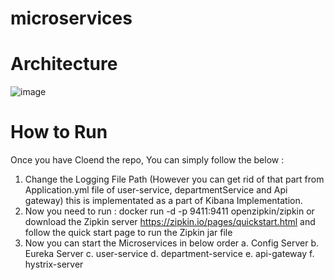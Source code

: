 # microservices
# Architecture
![image](https://user-images.githubusercontent.com/55704049/141670416-a01983e6-3bd6-4686-9e80-52f448cddcb1.png)

# How to Run
Once you have Cloend the repo, You can simply follow the below :
1. Change the Logging File Path (However you can get rid of that part from Application.yml file of user-service, departmentService and Api gateway) this is implementated as a part of Kibana Implementation.
2. Now you need to run :  docker run -d -p 9411:9411 openzipkin/zipkin or download the Zipkin server https://zipkin.io/pages/quickstart.html and follow the quick start page to run the Zipkin jar file
3. Now you can start the Microservices in below order
    a. Config Server
    b. Eureka Server
    c. user-service
    d. department-service
    e. api-gateway
    f. hystrix-server
    

